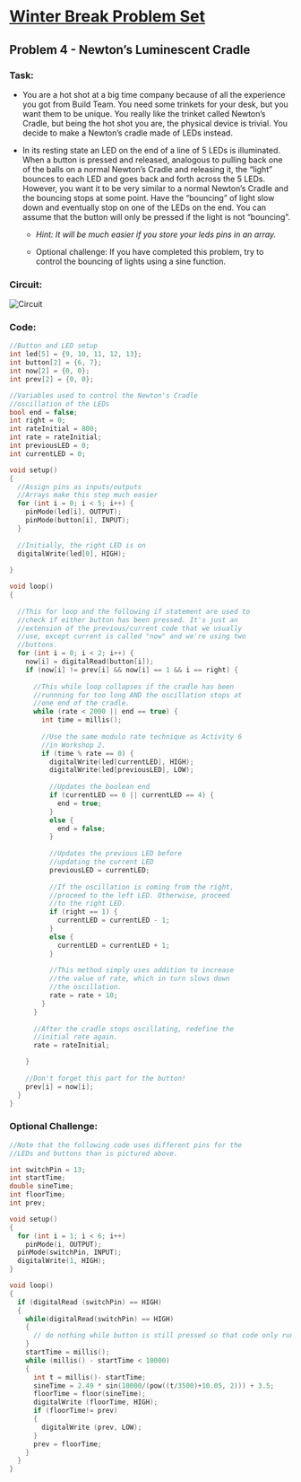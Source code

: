 # [Winter Break Problem Set](https://bmesbuildteamucla.github.io/winter-break/problem-set-2)
## Problem 4 - Newton’s Luminescent Cradle

### Task:
* You are a hot shot at a big time company because of all the experience you got from Build Team. You need some trinkets for your desk, but you want them to be unique. You really like the trinket called Newton’s Cradle, but being the hot shot you are, the physical device is trivial. You decide to make a Newton’s cradle made of LEDs instead.

* In its resting state an LED on the end of a line of 5 LEDs is illuminated. When a button is pressed and released, analogous to pulling back one of the balls on a normal Newton’s Cradle and releasing it, the “light” bounces to each LED and goes back and forth across the 5 LEDs. However, you want it to be very similar to a normal Newton’s Cradle and the bouncing stops at some point. Have the “bouncing” of light slow down and eventually stop on one of the LEDs on the end. You can assume that the button will only be pressed if the light is not “bouncing”.

  - *Hint: It will be much easier if you store your leds pins in an array.*

  - Optional challenge: If you have completed this problem, try to control the bouncing of lights using a sine function.

### Circuit:
![Circuit](https://bmesbuildteamucla.github.io/winter-break/problem-set-2/problem-4--newton's-cradle/Activity%204%20Winter%20Break%20Problem%20Set%20Circuit.PNG)

### Code:
```c
//Button and LED setup
int led[5] = {9, 10, 11, 12, 13};
int button[2] = {6, 7};
int now[2] = {0, 0};
int prev[2] = {0, 0};

//Variables used to control the Newton's Cradle
//oscillation of the LEDs
bool end = false;
int right = 0;
int rateInitial = 800;
int rate = rateInitial;
int previousLED = 0;
int currentLED = 0;

void setup()
{
  //Assign pins as inputs/outputs
  //Arrays make this step much easier
  for (int i = 0; i < 5; i++) {
    pinMode(led[i], OUTPUT);
    pinMode(button[i], INPUT);
  }
  
  //Initially, the right LED is on
  digitalWrite(led[0], HIGH);
  
}

void loop()
{
  
  //This for loop and the following if statement are used to
  //check if either button has been pressed. It's just an
  //extension of the previous/current code that we usually
  //use, except current is called "now" and we're using two
  //buttons.
  for (int i = 0; i < 2; i++) {
    now[i] = digitalRead(button[i]);
    if (now[i] != prev[i] && now[i] == 1 && i == right) {
      
      //This while loop collapses if the cradle has been
      //runnning for too long AND the oscillation stops at
      //one end of the cradle.
      while (rate < 2000 || end == true) {
        int time = millis();
        
        //Use the same modulo rate technique as Activity 6
        //in Workshop 2.
        if (time % rate == 0) {
          digitalWrite(led[currentLED], HIGH);
          digitalWrite(led[previousLED], LOW);
          
          //Updates the boolean end
          if (currentLED == 0 || currentLED == 4) {
            end = true;
          }
          else {
            end = false;
          }
          
          //Updates the previous LED before
          //updating the current LED
          previousLED = currentLED;
          
          //If the oscillation is coming from the right,
          //proceed to the left LED. Otherwise, proceed
          //to the right LED.
          if (right == 1) {
            currentLED = currentLED - 1;
          }
          else {
            currentLED = currentLED + 1;
          }
          
          //This method simply uses addition to increase
          //the value of rate, which in turn slows down
          //the oscillation.
          rate = rate + 10;
        }
      }
      
      //After the cradle stops oscillating, redefine the
      //initial rate again.
      rate = rateInitial;

    }
    
    //Don't forget this part for the button!
    prev[i] = now[i];
  }
}
```








### Optional Challenge:
```c
//Note that the following code uses different pins for the
//LEDs and buttons than is pictured above.

int switchPin = 13;
int startTime;
double sineTime;
int floorTime;
int prev;

void setup()
{
  for (int i = 1; i < 6; i++)
    pinMode(i, OUTPUT);
  pinMode(switchPin, INPUT);
  digitalWrite(1, HIGH);
}

void loop()
{
  if (digitalRead (switchPin) == HIGH)
  {
    while(digitalRead(switchPin) == HIGH)
    {
      // do nothing while button is still pressed so that code only runs once
    }
    startTime = millis();
    while (millis() - startTime < 10000)
    {
      int t = millis()- startTime;
      sineTime = 2.49 * sin(10000/(pow((t/3500)+10.05, 2))) + 3.5;
      floorTime = floor(sineTime);
      digitalWrite (floorTime, HIGH);
      if (floorTime!= prev)
      {
        digitalWrite (prev, LOW);
      }
      prev = floorTime;
    }
  }
}
```
